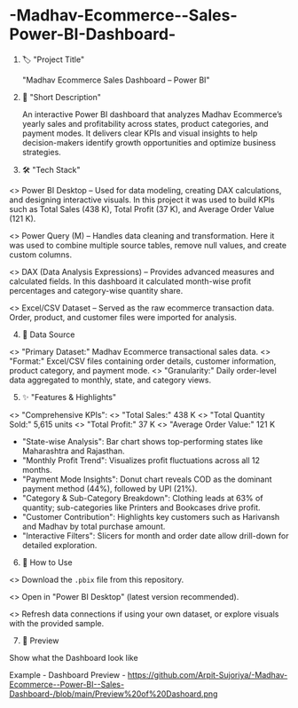 # -Madhav-Ecommerce--Sales- Power-BI-Dashboard-
1. 🏷️ "Project Title"

      "Madhav Ecommerce Sales Dashboard – Power BI"

2. 📝 "Short Description"

   An interactive Power BI dashboard that analyzes Madhav Ecommerce’s yearly sales and profitability across states, product categories, and       payment modes.
   It delivers clear KPIs and visual insights to help decision-makers identify growth opportunities and optimize business strategies.

3. 🛠️ "Tech Stack"

<> Power BI Desktop – Used for data modeling, creating DAX calculations, and designing interactive visuals. In this project it was used to        build KPIs such as Total Sales (438 K), Total Profit (37 K), and Average Order Value (121 K).

<> Power Query (M) – Handles data cleaning and transformation. Here it was used to combine multiple source tables, remove null values, and        create custom columns.

<> DAX (Data Analysis Expressions) – Provides advanced measures and calculated fields. In this dashboard it calculated month-wise profit          percentages and category-wise quantity share.

<> Excel/CSV Dataset – Served as the raw ecommerce transaction data. Order, product, and customer files were imported for analysis.                                      

4. 📂 Data Source

<> "Primary Dataset:" Madhav Ecommerce transactional sales data.
<> "Format:" Excel/CSV files containing order details, customer information, product category, and payment mode.
<> "Granularity:" Daily order-level data aggregated to monthly, state, and category views.

5. ✨ "Features & Highlights"

<> "Comprehensive KPIs":
<> "Total Sales:" 438 K
<> "Total Quantity Sold:" 5,615 units
<> "Total Profit:" 37 K
<> "Average Order Value:" 121 K

* "State-wise Analysis": Bar chart shows top-performing states like Maharashtra and Rajasthan.
* "Monthly Profit Trend": Visualizes profit fluctuations across all 12 months.
* "Payment Mode Insights": Donut chart reveals COD as the dominant payment method (44%), followed by UPI (21%).
* "Category & Sub-Category Breakdown": Clothing leads at 63% of quantity; sub-categories like Printers and Bookcases drive profit.
* "Customer Contribution": Highlights key customers such as Harivansh and Madhav by total purchase amount.
* "Interactive Filters": Slicers for month and order date allow drill-down for detailed exploration.

6. 🚀 How to Use
   
<> Download the `.pbix` file from this repository.

<> Open in "Power BI Desktop" (latest version recommended).

<> Refresh data connections if using your own dataset, or explore visuals with the provided sample.

7. 📸 Preview
   
Show what the Dashboard look like

Example - Dashboard Preview -  https://github.com/Arpit-Sujoriya/-Madhav-Ecommerce--Power-BI--Sales-Dashboard-/blob/main/Preview%20of%20Dashoard.png

